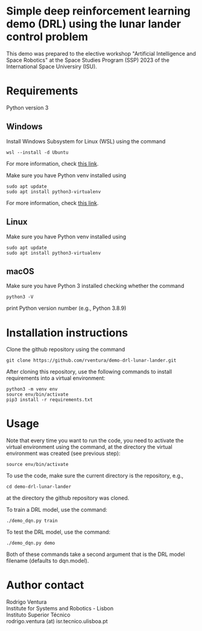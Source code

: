 # Simple deep reinforcement learning demo (DRL) using the lunar lander control problem

This demo was prepared to the elective workshop "Artificial Intelligence and Space Robotics" at the Space Studies Program (SSP) 2023 of the International Space Universiry (ISU).

# Requirements

Python version 3

## Windows

Install Windows Subsystem for Linux (WSL) using the command

    wsl --install -d Ubuntu

For more information, check [this link](https://learn.microsoft.com/en-us/windows/wsl/install).

Make sure you have Python venv installed using

    sudo apt update
    sudo apt install python3-virtualenv

For more information, check [this link](https://stackoverflow.com/questions/71818928/python3-10-source-venv-has-changed).

## Linux

Make sure you have Python venv installed using

    sudo apt update
    sudo apt install python3-virtualenv

## macOS

Make sure you have Python 3 installed checking whether the command

    python3 -V

print Python version number (e.g., Python 3.8.9)

# Installation instructions

Clone the github repository using the command

    git clone https://github.com/rventura/demo-drl-lunar-lander.git

After cloning this repository, use the following commands to install requirements into a virtual environment:

    python3 -m venv env
    source env/bin/activate
    pip3 install -r requirements.txt

# Usage

Note that every time you want to run the code, you need to activate the virtual environment using the command, at the directory the virtual environment was created (see previous step):

    source env/bin/activate

To use the code, make sure the current directory is the repository, e.g.,

    cd demo-drl-lunar-lander

at the directory the github repository was cloned.

To train a DRL model, use the command:

    ./demo_dqn.py train

To test the DRL model, use the command:

    ./demo_dqn.py demo

Both of these commands take a second argument that is the DRL model filename (defaults to dqn.model).

# Author contact

Rodrigo Ventura<br/>
Institute for Systems and Robotics - Lisbon<br/>
Instituto Superior Técnico<br/>
rodrigo.ventura (at) isr.tecnico.ulisboa.pt
